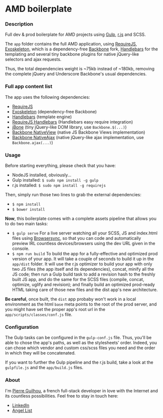 # AMD boilerplate

### Description

Full dev & prod boilerplate for AMD projects using [Gulp](http://gulpjs.com/), [r.js](http://requirejs.org/docs/optimization.html) and SCSS.  

The `app` folder contains the full AMD application, using [RequireJS](http://requirejs.org), [Exoskeleton](http://exojs.com), which is a dependency-free [Backbone](http://backbonejs.org) fork, [Handlebars](http://handlebars.org) for the templating and several tiny backbone plugins for native jQuery-like selectors and ajax requests.  

Thus, the total dependencies weight is ~75kb instead of ~180kb, removing the complete jQuery and Underscore Backbone's usual dependencies.  

### Full app content list

The app uses the following dependencies:  

- [RequireJS](https://github.com/jrburke/requirejs)  
- [Exoskeleton](https://github.com/paulmillr/exoskeleton) (dependency-free Backbone)  
- [Handlebars](https://github.com/wycats/handlebars.js/) (template engine)  
- [RequireJS Handlebars](https://github.com/epeli/requirejs-hbs) (Handlebars easy require integration)  
- [jBone](https://github.com/kupriyanenko/jbone) (tiny jQuery-like DOM library, use `Backbone.$(...)`)  
- [Backbone NativeView](https://github.com/akre54/Backbone.NativeView) (native JS Backbone Views implementation)  
- [Backbone NativeAjax](https://github.com/akre54/Backbone.NativeAjax) (native jQuery-like ajax implementation, use `Backbone.ajax(...)`)  

### Usage

Before starting everything, please check that you have:  
- NodeJS installed, obviously...  
- Gulp installed: `$ sudo npm install -g gulp`  
- r.js installed: `$ sudo npm install -g requirejs`  

Then, simply run those two lines to grab the external dependencies:  
- `$ npm install`  
- `$ bower install`  

__Now__, this boilerplate comes with a complete assets pipeline that allows you to do two main tasks:  

- `$ gulp serve` For a live server watching all your SCSS, JS and index.html files using [Browsersync](http://www.browsersync.io/), so that you can code and automatically preview IRL countless devices/browsers using the dev URL given in the console.  
- `$ npm run build` To build the app for a fully-effective and optimized prod version of your app. It will take a couple of seconds to build it up in the `app/dist` folder. It will use the  r.js optimizer to build your app with only two JS files (the app itself and its dependencies), concat, minify all the JS code; then run a Gulp build task to add a revision hash to the freshly built JS app, and do the same for the SCSS files (compile, concat, optimize, uglify and revision); and finally build an optimized prod-ready HTML taking care of those new files and the dist app's new architecture.  

__Be careful__, once built, the `dist` app probaby won't work in a local environment as the html `base` meta points to the root of the prod server, and you might have set the proper app's root url in the `app/scripts/classes/conf.js` file.  

### Configuration

The Gulp tasks can be configured in the `gulp-conf.js` file. Thus, you'll be able to chose the app's paths, as well as the stylesheets' order. Indeed, you can chose which vendor and custom css/scss files you need and the order in which they will be concatenated.  

If you want to further the Gulp pipeline and the r.js build, take a look at the `gulpfile.js` and the `app/build.js` files.  

### About

I'm [Pierre Guilhou](http://pierreguilhou.me), a french full-stack developer in love with the Internet and its countless possibilities. Feel free to stay in touch here:  
- [LinkedIn](https://www.linkedin.com/in/pierreguilhou)  
- [Angel List](https://angel.co/pierre-guilhou)
